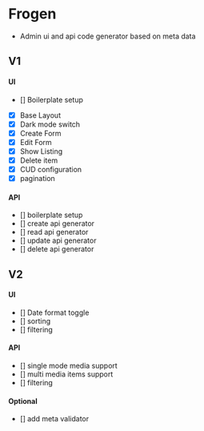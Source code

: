 # Frogen

- Admin ui and api code generator based on meta data

## V1

#### UI

- [] Boilerplate setup
- [x] Base Layout
- [x] Dark mode switch
- [x] Create Form
- [x] Edit Form
- [x] Show Listing
- [x] Delete item
- [x] CUD configuration
- [x] pagination

#### API

- [] boilerplate setup
- [] create api generator
- [] read api generator
- [] update api generator
- [] delete api generator

## V2

#### UI

- [] Date format toggle
- [] sorting
- [] filtering

#### API

- [] single mode media support
- [] multi media items support
- [] filtering

#### Optional

- [] add meta validator

